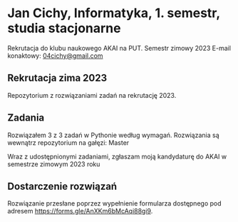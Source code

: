 # Jan Cichy, Informatyka, 1. semestr, studia stacjonarne

Rekrutacja do klubu naukowego AKAI na PUT. Semestr zimowy 2023
E-mail konaktowy: 04cichy@gmail.com

## Rekrutacja zima 2023

Repozytorium z rozwiązaniami zadań na rekrutację 2023. 

## Zadania

Rozwiązałem 3 z 3 zadań w Pythonie według wymagań. Rozwiązania są wewnątrz repozytorium na gałęzi: Master

Wraz z udostępnionymi zadaniami, zgłaszam moją kandydaturę do AKAI w semestrze zimowym 2023 roku

## Dostarczenie rozwiązań

Rozwiązanie przesłane poprzez wypełnienie formularza dostępnego pod adresem https://forms.gle/AnXKm6bMcAqi88gi9.
